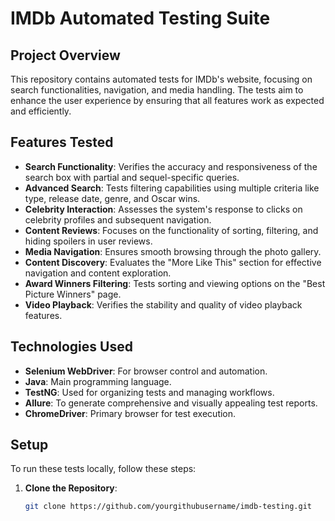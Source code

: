 # IMDb Automated Testing Suite

## Project Overview
This repository contains automated tests for IMDb's website, focusing on search functionalities, navigation, and media handling. The tests aim to enhance the user experience by ensuring that all features work as expected and efficiently.

## Features Tested
- **Search Functionality**: Verifies the accuracy and responsiveness of the search box with partial and sequel-specific queries.
- **Advanced Search**: Tests filtering capabilities using multiple criteria like type, release date, genre, and Oscar wins.
- **Celebrity Interaction**: Assesses the system's response to clicks on celebrity profiles and subsequent navigation.
- **Content Reviews**: Focuses on the functionality of sorting, filtering, and hiding spoilers in user reviews.
- **Media Navigation**: Ensures smooth browsing through the photo gallery.
- **Content Discovery**: Evaluates the "More Like This" section for effective navigation and content exploration.
- **Award Winners Filtering**: Tests sorting and viewing options on the "Best Picture Winners" page.
- **Video Playback**: Verifies the stability and quality of video playback features.

## Technologies Used
- **Selenium WebDriver**: For browser control and automation.
- **Java**: Main programming language.
- **TestNG**: Used for organizing tests and managing workflows.
- **Allure**: To generate comprehensive and visually appealing test reports.
- **ChromeDriver**: Primary browser for test execution.

## Setup
To run these tests locally, follow these steps:
1. **Clone the Repository**:
   ```bash
   git clone https://github.com/yourgithubusername/imdb-testing.git
